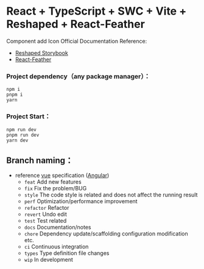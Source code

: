 # React + TypeScript + SWC + Vite + Reshaped + React-Feather

Component add Icon Official Documentation Reference:
- [Reshaped Storybook](https://reshaped.so/storybook/index.html)
- [React-Feather](https://feathericons.com/)

### Project dependency（any package manager）：
```
npm i
pnpm i
yarn
```
### Project Start：
```
npm run dev
pnpm run dev
yarn dev
```

## Branch naming：

- reference [vue](https://github.com/vuejs/vue/blob/dev/.github/COMMIT_CONVENTION.md) specification ([Angular](https://github.com/conventional-changelog/conventional-changelog/tree/master/packages/conventional-changelog-angular))
  - `feat` Add new features
  - `fix` Fix the problem/BUG
  - `style` The code style is related and does not affect the running result
  - `perf` Optimization/performance improvement
  - `refactor` Refactor
  - `revert` Undo edit
  - `test` Test related
  - `docs` Documentation/notes
  - `chore` Dependency update/scaffolding configuration modification etc.
  - `ci` Continuous integration
  - `types` Type definition file changes
  - `wip` In development

